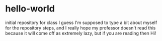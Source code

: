 # hello-world
initial repository for class
I guess I'm supposed to type a bit about myself for the repository steps, and I really hope my professor doesn't read this because it will come off as extremely lazy, but if you are reading then Hi!
